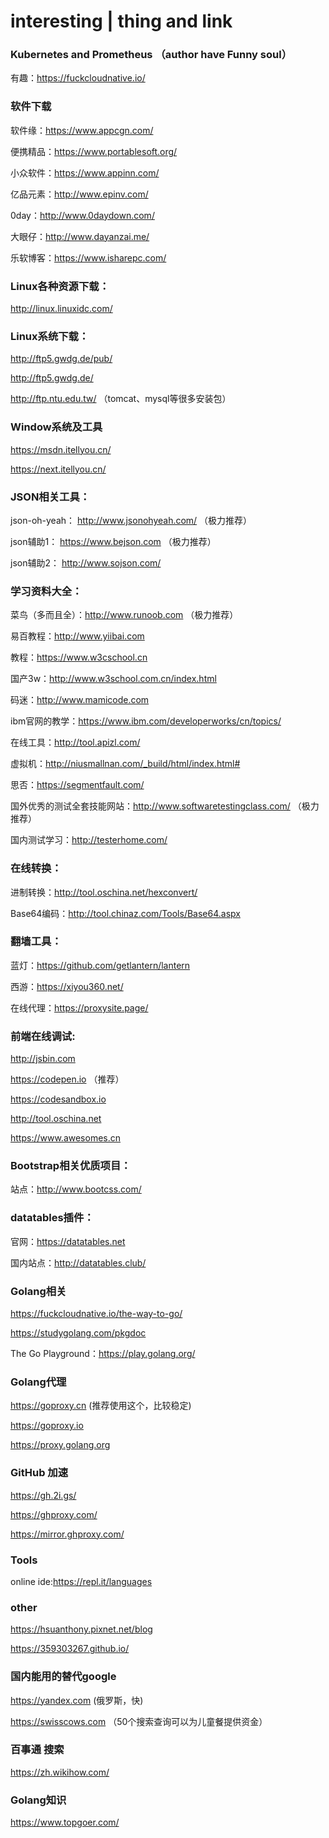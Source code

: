# interesting | thing and link


### Kubernetes and Prometheus （author have Funny soul）
有趣：https://fuckcloudnative.io/


### 软件下载
软件缘：https://www.appcgn.com/

便携精品：https://www.portablesoft.org/

小众软件：https://www.appinn.com/

亿品元素：http://www.epinv.com/

0day：http://www.0daydown.com/

大眼仔：http://www.dayanzai.me/

乐软博客：https://www.isharepc.com/


### Linux各种资源下载：
http://linux.linuxidc.com/


### Linux系统下载：
http://ftp5.gwdg.de/pub/

http://ftp5.gwdg.de/

http://ftp.ntu.edu.tw/ （tomcat、mysql等很多安装包）


### Window系统及工具
https://msdn.itellyou.cn/

https://next.itellyou.cn/



### JSON相关工具：
json-oh-yeah： http://www.jsonohyeah.com/ （极力推荐）

json辅助1： https://www.bejson.com （极力推荐）

json辅助2： http://www.sojson.com/


### 学习资料大全：
菜鸟（多而且全）：http://www.runoob.com （极力推荐）

易百教程：http://www.yiibai.com

教程：https://www.w3cschool.cn

国产3w：http://www.w3school.com.cn/index.html

码迷：http://www.mamicode.com

ibm官网的教学：https://www.ibm.com/developerworks/cn/topics/

在线工具：http://tool.apizl.com/

虚拟机：http://niusmallnan.com/_build/html/index.html#

思否：https://segmentfault.com/

国外优秀的测试全套技能网站：http://www.softwaretestingclass.com/ （极力推荐）

国内测试学习：http://testerhome.com/


### 在线转换：
进制转换：http://tool.oschina.net/hexconvert/

Base64编码：http://tool.chinaz.com/Tools/Base64.aspx


### 翻墙工具：
蓝灯：https://github.com/getlantern/lantern

西游：https://xiyou360.net/

在线代理：https://proxysite.page/


### 前端在线调试:
http://jsbin.com

https://codepen.io （推荐）

https://codesandbox.io

http://tool.oschina.net

https://www.awesomes.cn


### Bootstrap相关优质项目：
站点：http://www.bootcss.com/


### datatables插件：
官网：https://datatables.net

国内站点：http://datatables.club/


### Golang相关
https://fuckcloudnative.io/the-way-to-go/

https://studygolang.com/pkgdoc

The Go Playground：https://play.golang.org/


### Golang代理
https://goproxy.cn (推荐使用这个，比较稳定)

https://goproxy.io

https://proxy.golang.org


### GitHub 加速
https://gh.2i.gs/

https://ghproxy.com/

https://mirror.ghproxy.com/


### Tools
online ide:https://repl.it/languages

### other
https://hsuanthony.pixnet.net/blog

https://359303267.github.io/


### 国内能用的替代google
https://yandex.com (俄罗斯，快)

https://swisscows.com （50个搜索查询可以为儿童餐提供资金）


### 百事通 搜索

https://zh.wikihow.com/

### Golang知识

https://www.topgoer.com/
